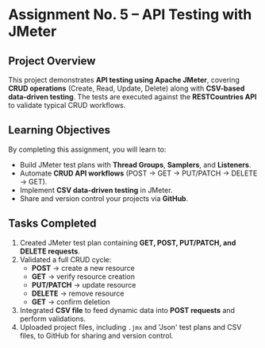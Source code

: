 # Assignment No. 5 – API Testing with JMeter

## Project Overview
This project demonstrates **API testing using Apache JMeter**, covering **CRUD operations** (Create, Read, Update, Delete) along with **CSV-based data-driven testing**. The tests are executed against the **RESTCountries API** to validate typical CRUD workflows.

## Learning Objectives
By completing this assignment, you will learn to:
- Build JMeter test plans with **Thread Groups**, **Samplers**, and **Listeners**.
- Automate **CRUD API workflows** (POST → GET → PUT/PATCH → DELETE → GET).
- Implement **CSV data-driven testing** in JMeter.
- Share and version control your projects via **GitHub**.

## Tasks Completed
1. Created JMeter test plan containing **GET, POST, PUT/PATCH, and DELETE requests**.
2. Validated a full CRUD cycle:
   - **POST** → create a new resource
   - **GET** → verify resource creation
   - **PUT/PATCH** → update resource
   - **DELETE** → remove resource
   - **GET** → confirm deletion
3. Integrated **CSV file** to feed dynamic data into **POST requests** and perform validations.
4. Uploaded project files, including `.jmx` and 'Json' test plans and CSV files, to GitHub for sharing and version control.

